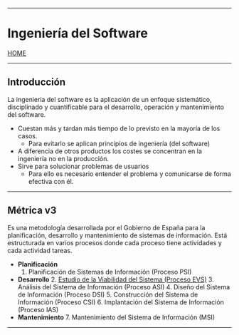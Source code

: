 
---
# Ingeniería del Software

[HOME](../../README.md)

---

## Introducción
La ingeniería del software es la aplicación de un enfoque sistemático, disciplinado y cuantificable para el desarrollo, operación y mantenimiento del software.
- Cuestan más y tardan más tiempo de lo previsto en la mayoría de los casos.
	- Para evitarlo se aplican principios de ingeniería (del software)
- A diferencia de otros productos los costes se concentran en la ingeniería no en la producción.
- Sirve para solucionar problemas de usuarios
	- Para ello es necesario entender el problema y comunicarse de forma efectiva con él.
---
## Métrica v3
Es una metodología desarrollada por el Gobierno de España para la planificación, desarrollo y mantenimiento de sistemas de información.
Está estructurada en varios procesos donde cada proceso tiene actividades y cada actividad tareas.
- **Planificación**
	1. Planificación de Sistemas de Información (Proceso PSI)
- **Desarrollo**
	2. [Estudio de la Viabilidad del Sistema (Proceso EVS)](data/EVS.md)
	3. Análisis del Sistema de Información (Proceso ASI)
	4. Diseño del Sistema de Información (Proceso DSI)
	5. Construcción del Sistema de Información (Proceso CSI)
	6. Implantación del Sistema de Información (Proceso IAS)
- **Mantenimiento**
	7. Mantenimiento del Sistema de Información (MSI)
---